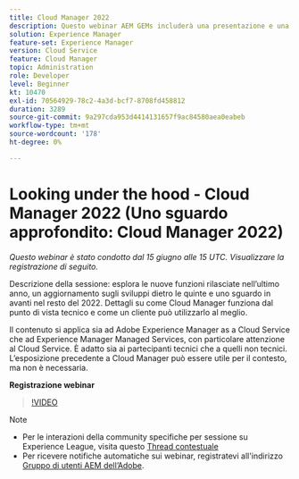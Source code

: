 ```yaml
---
title: Cloud Manager 2022
description: Questo webinar AEM GEMs includerà una presentazione e una demo sui seguenti argomenti:Esplorare le nuove funzioni rilasciate nell’ultimo anno, un aggiornamento sui "dietro le quinte" ... (Le descrizioni devono essere comprese tra 60 e 160 caratteri)
solution: Experience Manager
feature-set: Experience Manager
version: Cloud Service
feature: Cloud Manager
topic: Administration
role: Developer
level: Beginner
kt: 10470
exl-id: 70564929-78c2-4a3d-bcf7-8708fd458812
duration: 3289
source-git-commit: 9a297cda953d4414131657f9ac84580aea0eabeb
workflow-type: tm+mt
source-wordcount: '178'
ht-degree: 0%

---
```


# Looking under the hood - Cloud Manager 2022 (Uno sguardo approfondito: Cloud Manager 2022)

*Questo webinar è stato condotto dal 15 giugno alle 15 UTC. Visualizzare la registrazione di seguito.*

Descrizione della sessione: esplora le nuove funzioni rilasciate nell’ultimo anno, un aggiornamento sugli sviluppi dietro le quinte e uno sguardo in avanti nel resto del 2022. Dettagli su come Cloud Manager funziona dal punto di vista tecnico e come un cliente può utilizzarlo al meglio.

Il contenuto si applica sia ad Adobe Experience Manager as a Cloud Service che ad Experience Manager Managed Services, con particolare attenzione al Cloud Service. È adatto sia ai partecipanti tecnici che a quelli non tecnici. L’esposizione precedente a Cloud Manager può essere utile per il contesto, ma non è necessaria.

**Registrazione webinar**

>[!VIDEO](https://video.tv.adobe.com/v/343876)

>[!NOTE]
>
>* Per le interazioni della community specifiche per sessione su Experience League, visita questo [Thread contestuale](https://adobe.ly/3O0rdzd)
>* Per ricevere notifiche automatiche sui webinar, registratevi all&#39;indirizzo [Gruppo di utenti AEM dell’Adobe](https://aem-augs.adobe.com/).
